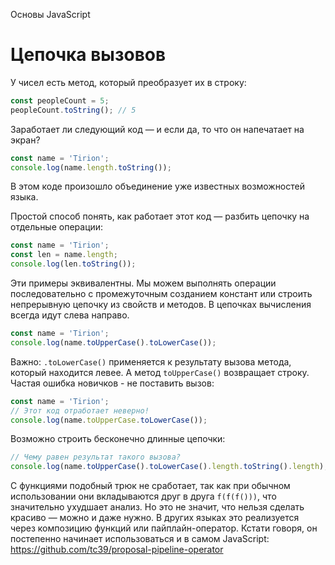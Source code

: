 Основы JavaScript

# Цепочка вызовов

У чисел есть метод, который преобразует их в строку:

```javascript
const peopleCount = 5;
peopleCount.toString(); // 5
```

Заработает ли следующий код — и если да, то что он напечатает на экран?

```javascript
const name = 'Tirion';
console.log(name.length.toString());
```

В этом коде произошло объединение уже известных возможностей языка.

Простой способ понять, как работает этот код — разбить цепочку на отдельные операции:

```javascript
const name = 'Tirion';
const len = name.length;
console.log(len.toString());
```

Эти примеры эквивалентны. Мы можем выполнять операции последовательно с промежуточным созданием констант или строить непрерывную цепочку из свойств и методов. В цепочках вычисления всегда идут слева направо.

```javascript
const name = 'Tirion';
console.log(name.toUpperCase().toLowerCase());
```

Важно: `.toLowerCase()` применяется к результату вызова метода, который находится левее. А метод `toUpperCase()` возвращает строку. Частая ошибка новичков - не поставить вызов:

```javascript
const name = 'Tirion';
// Этот код отработает неверно!
console.log(name.toUpperCase.toLowerCase());
```

Возможно строить бесконечно длинные цепочки:

```javascript
// Чему равен результат такого вызова?
console.log(name.toUpperCase().toLowerCase().length.toString().length);
```

С функциями подобный трюк не сработает, так как при обычном использовании они вкладываются друг в друга `f(f(f()))`, что значительно ухудшает анализ. Но это не значит, что нельзя сделать красиво — можно и даже нужно. В других языках это реализуется через композицию функций или пайплайн-оператор. Кстати говоря, он постепенно начинает использоваться и в самом JavaScript: https://github.com/tc39/proposal-pipeline-operator
